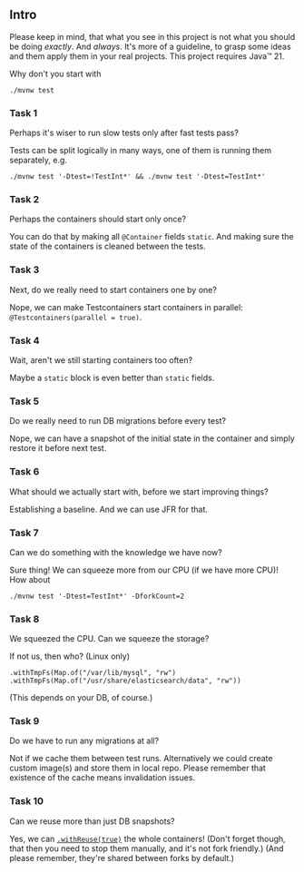 ## Intro
Please keep in mind, that what you see in this project is not what you should be doing _exactly_. And _always_.
It's more of a guideline, to grasp some ideas and them apply them in your real projects.
This project requires Java™ 21.

Why don't you start with 

    ./mvnw test

### Task 1
Perhaps it's wiser to run slow tests only after fast tests pass?

Tests can be split logically in many ways, one of them is running them separately, e.g.

    ./mvnw test '-Dtest=!TestInt*' && ./mvnw test '-Dtest=TestInt*'

### Task 2
Perhaps the containers should start only once?

You can do that by making all `@Container` fields `static`. And making sure the state of the containers is cleaned between the tests.

### Task 3
Next, do we really need to start containers one by one?

Nope, we can make Testcontainers start containers in parallel: `@Testcontainers(parallel = true)`.

### Task 4
Wait, aren't we still starting containers too often?

Maybe a `static` block is even better than `static` fields.

### Task 5
Do we really need to run DB migrations before every test?

Nope, we can have a snapshot of the initial state in the container and simply restore it before next test.

### Task 6
What should we actually start with, before we start improving things?

Establishing a baseline. And we can use JFR for that.

### Task 7
Can we do something with the knowledge we have now?

Sure thing! We can squeeze more from our CPU (if we have more CPU)! How about

    ./mvnw test '-Dtest=TestInt*' -DforkCount=2

### Task 8
We squeezed the CPU. Can we squeeze the storage?

If not us, then who? (Linux only)

    .withTmpFs(Map.of("/var/lib/mysql", "rw")
    .withTmpFs(Map.of("/usr/share/elasticsearch/data", "rw"))

(This depends on your DB, of course.)

### Task 9
Do we have to run any migrations at all?

Not if we cache them between test runs.
Alternatively we could create custom image(s) and store them in local repo.
Please remember that existence of the cache means invalidation issues.

### Task 10
Can we reuse more than just DB snapshots?

Yes, we can [`.withReuse(true)`](https://java.testcontainers.org/features/reuse/) the whole containers!
(Don't forget though, that then you need to stop them manually, and it's not fork friendly.)
(And please remember, they're shared between forks by default.)
